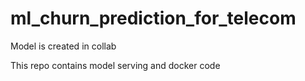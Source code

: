 # ml_churn_prediction_for_telecom

Model is created in collab

This repo contains model serving and docker code
